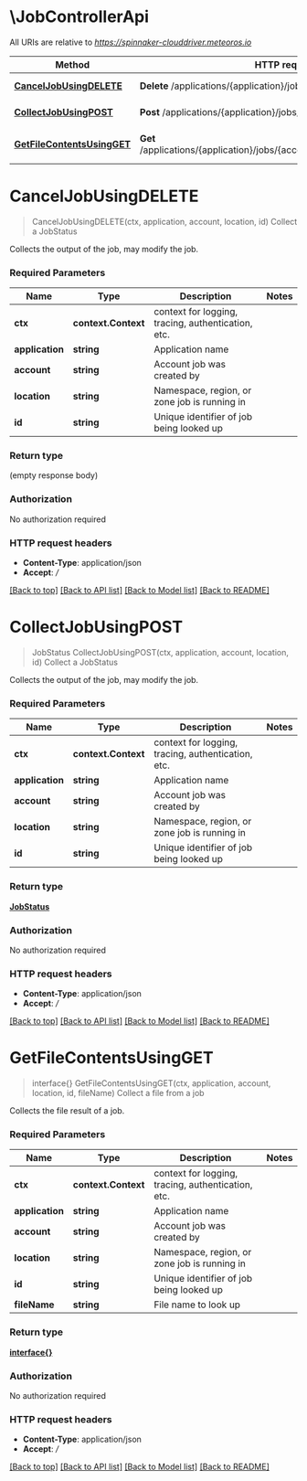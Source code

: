 # \JobControllerApi

All URIs are relative to *https://spinnaker-clouddriver.meteoros.io*

Method | HTTP request | Description
------------- | ------------- | -------------
[**CancelJobUsingDELETE**](JobControllerApi.md#CancelJobUsingDELETE) | **Delete** /applications/{application}/jobs/{account}/{location}/{id} | Collect a JobStatus
[**CollectJobUsingPOST**](JobControllerApi.md#CollectJobUsingPOST) | **Post** /applications/{application}/jobs/{account}/{location}/{id} | Collect a JobStatus
[**GetFileContentsUsingGET**](JobControllerApi.md#GetFileContentsUsingGET) | **Get** /applications/{application}/jobs/{account}/{location}/{id}/{fileName} | Collect a file from a job


# **CancelJobUsingDELETE**
> CancelJobUsingDELETE(ctx, application, account, location, id)
Collect a JobStatus

Collects the output of the job, may modify the job.

### Required Parameters

Name | Type | Description  | Notes
------------- | ------------- | ------------- | -------------
 **ctx** | **context.Context** | context for logging, tracing, authentication, etc.
  **application** | **string**| Application name | 
  **account** | **string**| Account job was created by | 
  **location** | **string**| Namespace, region, or zone job is running in | 
  **id** | **string**| Unique identifier of job being looked up | 

### Return type

 (empty response body)

### Authorization

No authorization required

### HTTP request headers

 - **Content-Type**: application/json
 - **Accept**: */*

[[Back to top]](#) [[Back to API list]](../README.md#documentation-for-api-endpoints) [[Back to Model list]](../README.md#documentation-for-models) [[Back to README]](../README.md)

# **CollectJobUsingPOST**
> JobStatus CollectJobUsingPOST(ctx, application, account, location, id)
Collect a JobStatus

Collects the output of the job, may modify the job.

### Required Parameters

Name | Type | Description  | Notes
------------- | ------------- | ------------- | -------------
 **ctx** | **context.Context** | context for logging, tracing, authentication, etc.
  **application** | **string**| Application name | 
  **account** | **string**| Account job was created by | 
  **location** | **string**| Namespace, region, or zone job is running in | 
  **id** | **string**| Unique identifier of job being looked up | 

### Return type

[**JobStatus**](JobStatus.md)

### Authorization

No authorization required

### HTTP request headers

 - **Content-Type**: application/json
 - **Accept**: */*

[[Back to top]](#) [[Back to API list]](../README.md#documentation-for-api-endpoints) [[Back to Model list]](../README.md#documentation-for-models) [[Back to README]](../README.md)

# **GetFileContentsUsingGET**
> interface{} GetFileContentsUsingGET(ctx, application, account, location, id, fileName)
Collect a file from a job

Collects the file result of a job.

### Required Parameters

Name | Type | Description  | Notes
------------- | ------------- | ------------- | -------------
 **ctx** | **context.Context** | context for logging, tracing, authentication, etc.
  **application** | **string**| Application name | 
  **account** | **string**| Account job was created by | 
  **location** | **string**| Namespace, region, or zone job is running in | 
  **id** | **string**| Unique identifier of job being looked up | 
  **fileName** | **string**| File name to look up | 

### Return type

[**interface{}**](interface{}.md)

### Authorization

No authorization required

### HTTP request headers

 - **Content-Type**: application/json
 - **Accept**: */*

[[Back to top]](#) [[Back to API list]](../README.md#documentation-for-api-endpoints) [[Back to Model list]](../README.md#documentation-for-models) [[Back to README]](../README.md)


